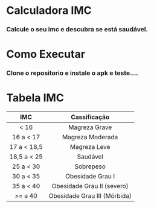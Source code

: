 # Calculadora IMC

<h3>Calcule o seu imc e descubra se está saudável.</h3>

# Como Executar
### Clone o repositorio e instale o apk e teste....

# Tabela IMC

| IMC  |  Cassificação  |
| :---: |   :-----:  |
| < 16 | Magreza Grave|
| 16 a < 17 | Magreza Moderada |
| 17 a < 18,5| Magreza Leve|
| 18,5 a < 25| Saudável |
| 25 a < 30 | Sobrepeso |
| 30 a < 35 | Obesidade Grau I |
| 35 a < 40 | Obesidade Grau II (severo) |
| >= a 40 | Obesidade Grau III (Mórbida) |
